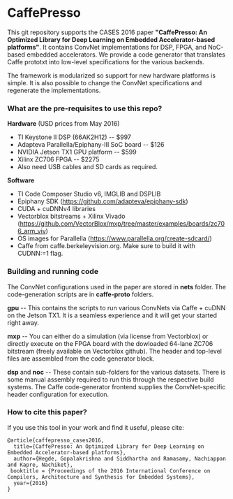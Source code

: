 # CaffePresso #

This git repository supports the CASES 2016 paper **"CaffePresso: An Optimized Library for Deep Learning on Embedded Accelerator-based platforms"**. It contains ConvNet implementations for DSP, FPGA, and NoC-based embedded accelerators. We provide a code generator that translates Caffe prototxt into low-level specifications for the various backends.

The framework is modularized so support for new hardware platforms is simple. It is also possible to change the ConvNet specifications and regenerate the implementations.

### What are the pre-requisites to use this repo? ###

**Hardware** (USD prices from May 2016)

- TI Keystone II DSP (66AK2H12) -- $997
- Adapteva Parallella/Epiphany-III SoC board -- $126
- NVIDIA Jetson TX1 GPU platform -- $599
- Xilinx ZC706 FPGA -- $2275
- Also need USB cables and SD cards as required.

**Software**

- TI Code Composer Studio v6, IMGLIB and DSPLIB
- Epiphany SDK (https://github.com/adapteva/epiphany-sdk)
- CUDA + cuDNNv4 libraries
- Vectorblox bitstreams + Xilinx Vivado (https://github.com/VectorBlox/mxp/tree/master/examples/boards/zc706_arm_viv)
- OS images for Parallella (https://www.parallella.org/create-sdcard/)
- Caffe from caffe.berkeleyvision.org. Make sure to build it with CUDNN:=1 flag.

### Building and running code ###

The ConvNet configurations used in the paper are stored in **nets** folder. The code-generation scripts are in **caffe-proto** folders. 

**gpu** -- This contains the scripts to run various ConvNets via Caffe + cuDNN on the Jetson TX1. It is a seamless experience and it will get your started right away.

**mxp** -- You can either do a simulation (via license from Vectorblox) or directly execute on the FPGA board with the dowloaded 64-lane ZC706 bitstream (freely available on Vectorblox github). The header and top-level files are assembled from the code generator block.

**dsp** and **noc** -- These contain sub-folders for the various datasets. There is some manual assembly required to run this through the respective build systems. The Caffe code-generator frontend supplies the ConvNet-specific header configuration for execution.

### How to cite this paper? ###

If you use this tool in your work and find it useful, please cite:

```
@article{caffepresso_cases2016,
  title={CaffePresso: An Optimized Library for Deep Learning on Embedded Accelerator-based platforms},
  author={Hegde, Gopalakrishna and Siddhartha and Ramasamy, Nachiappan and Kapre, Nachiket},
 booktitle = {Proceedings of the 2016 International Conference on Compilers, Architecture and Synthesis for Embedded Systems},
  year={2016}
}
```
